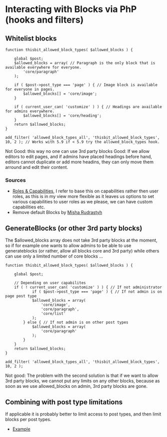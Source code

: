 # Interacting with Blocks via PhP (hooks and filters)
## Whitelist blocks

```
function thisbit_allowed_block_types( $allowed_blocks ) {
 
	global $post;
	$allowed_blocks = array( // Paragraph is the only block that is available everywhere for everyone.
		'core/paragraph'
	);
 
	if ( $post->post_type === 'page' ) { // Image block is available for everyone in pages.
		$allowed_blocks[] = 'core/image';
	}

	if ( current_user_can( 'customize' ) ) { // Headings are available for admins everywhere.
		$allowed_blocks[] = 'core/heading';
	}
	return $allowed_blocks;
}

add_filter( 'allowed_block_types_all', 'thisbit_allowed_block_types', 10, 2 ); // Works with 5.9 if < 5.9 try the allowed_block_types hook.
```
Not Good: this way no one can use 3rd party blocks
Good: If we allow editors to edit pages, and if admins have placed headings before hand, editors cannot duplicate or add more headins, they can only move them arround and edit their content.

### Sources 
* [Roles & Capabilities](https://wordpress.org/support/article/roles-and-capabilities/), I refer to base this on capabilities rather then user roles, as this is in my view more flexible as it leaves us options to set various capabilities to user roles as we please, we can have custom capabilities etc.
* Remove default Blocks by [Misha Rudrastyh](https://rudrastyh.com/gutenberg/remove-default-blocks.html)

## GenerateBlocks (or other 3rd party blocks)
The $allowed_blocks array does not take 3rd party blocks at the moment, so if for example one wants to allow admins to be able to use generateblocks (or rather, allow all blocks core and 3rd party) while others can use only a limited number of core blocks ...

```
function thisbit_allowed_block_types( $allowed_blocks ) {
 
	global $post;
 
	// Depending on user capabilites
	if ( ! current_user_can( 'customize' ) ) { // If not administrator
			if ( $post->post_type === 'page' ) { // If not admin is on page post type
			$allowed_blocks = array(
				'core/image',
				'core/paragraph',
				'core/list'
			);
		} else { // If not admin is on other post types 
			$allowed_blocks = array(
				'core/paragraph'
			);
		}
	}
	return $allowed_blocks;
}

add_filter( 'allowed_block_types_all', 'thisbit_allowed_block_types', 10, 2 );

```
Not good: The problem with the second solution is that if we want to allow 3rd party blocks, we cannot put any limits on any other blocks, because as soon as we use allowed_blocks on admin, 3rd party blocks are gone.

## Combining with post type limitations
If applicable it is probably better to limit access to post types, and then limit blocks per post types.
* [Example](https://gist.github.com/thisbit/94f585cd1b3b96a0a10bd5c20dce868e)